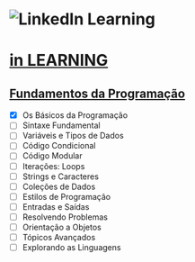 # ![LinkedIn Learning](https://encrypted-tbn0.gstatic.com/images?q=tbn:ANd9GcTWRuadjqwCxRvjGu8nfC3OnfKQBoNElTlZ7Q&usqp=CAU)

# [in LEARNING](https://www.linkedin.com/learning/me)

## [Fundamentos da Programação](https://www.linkedin.com/learning/fundamentos-da-programacao/o-if-na-pratica)

- [x] Os Básicos da Programação
- [ ] Sintaxe Fundamental
- [ ] Variáveis e Tipos de Dados
- [ ] Código Condicional
- [ ] Código Modular
- [ ] Iterações: Loops
- [ ] Strings e Caracteres
- [ ] Coleções de Dados
- [ ] Estilos de Programação
- [ ] Entradas e Saídas
- [ ] Resolvendo Problemas
- [ ] Orientação a Objetos
- [ ] Tópicos Avançados
- [ ] Explorando as Linguagens